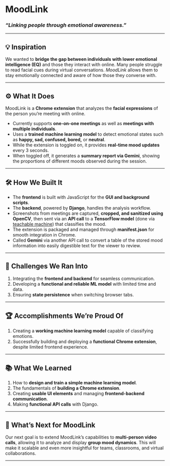 # MoodLink  
### *“Linking people through emotional awareness.”*  

---

## 💡 Inspiration  
We wanted to **bridge the gap between individuals with lower emotional intelligence (EQ)** and those they interact with online. Many people struggle to read facial cues during virtual conversations. *MoodLink* allows them to stay emotionally connected and aware of how those they converse with.

---

## ⚙️ What It Does  
MoodLink is a **Chrome extension** that analyzes the **facial expressions** of the person you’re meeting with online.  

- Currently supports **one-on-one meetings** as well as **meetings with multiple individuals**.  
- Uses a **trained machine learning model** to detect emotional states such as **happy, sad, confused, bored,** or **neutral**.  
- While the extension is toggled on, it provides **real-time mood updates** every 3 seconds.  
- When toggled off, it generates a **summary report via Gemini**, showing the proportions of different moods observed during the session.


---

## 🛠️ How We Built It  
- The **frontend** is built with JavaScript for the **GUI and background scripts**.  
- The **backend**, powered by **Django**, handles the analysis workflow.  
- Screenshots from meetings are captured, **cropped, and sanitized using OpenCV**, then sent via an **API call** to a **TensorFlow model** (done via [teachable machine](https://teachablemachine.withgoogle.com/train/pose)) that classifies the mood. 
- The extension is packaged and managed through **manifest.json** for smooth integration in Chrome.
- Called **Gemini** via another API call to convert a table of the stored mood information into easily digestible text for the viewer to review.  

---

## 🚧 Challenges We Ran Into  
1. Integrating the **frontend and backend** for seamless communication.  
2. Developing a **functional and reliable ML model** with limited time and data.  
3. Ensuring **state persistence** when switching browser tabs.  

---

## 🏆 Accomplishments We’re Proud Of  
1. Creating a **working machine learning model** capable of classifying emotions.  
2. Successfully building and deploying a **functional Chrome extension**, despite limited frontend experience.  

---

## 📚 What We Learned  
1. How to **design and train a simple machine learning model**.  
2. The fundamentals of **building a Chrome extension**.  
3. Creating **usable UI elements** and managing **frontend-backend communication**.  
4. Making **functional API calls** with Django.  

---

## 🚀 What’s Next for MoodLink  
Our next goal is to extend MoodLink’s capabilities to **multi-person video calls**, allowing it to analyze and display **group mood dynamics**. This will make it scalable and even more insightful for teams, classrooms, and virtual collaborations.

---
